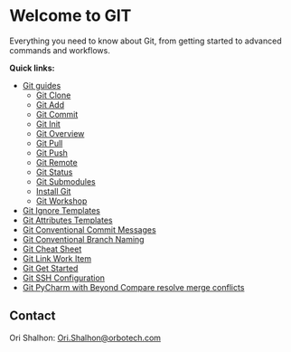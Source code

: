 # Welcome to GIT

Everything you need to know about Git, from getting started to advanced commands and workflows.

**Quick links:**
- [Git guides](https://dev.azure.com/ORB-PCB/SM%20DI/_git/welcome?path=/git-guides)
    - [Git Clone](https://dev.azure.com/ORB-PCB/SM%20DI/_git/welcome?path=/git-guides/git-clone.md&_a=preview)
    - [Git Add](https://dev.azure.com/ORB-PCB/SM%20DI/_git/welcome?path=/git-guides/git-add.md&_a=preview)
    - [Git Commit](https://dev.azure.com/ORB-PCB/SM%20DI/_git/welcome?path=/git-guides/git-commit.md&_a=preview)
    - [Git Init](https://dev.azure.com/ORB-PCB/SM%20DI/_git/welcome?path=/git-guides/git-init.md&_a=preview)
    - [Git Overview](https://dev.azure.com/ORB-PCB/SM%20DI/_git/welcome?path=/git-guides/README.md&version=GBmaster&_a=preview)
    - [Git Pull](https://dev.azure.com/ORB-PCB/SM%20DI/_git/welcome?path=/git-guides/git-pull.md&_a=preview)
    - [Git Push](https://dev.azure.com/ORB-PCB/SM%20DI/_git/welcome?path=/git-guides/git-push.md&_a=preview)
    - [Git Remote](https://dev.azure.com/ORB-PCB/SM%20DI/_git/welcome?path=/git-guides/git-remote.md&_a=preview)
    - [Git Status](https://dev.azure.com/ORB-PCB/SM%20DI/_git/welcome?path=/git-guides/git-status.md&_a=preview)
    - [Git Submodules](https://dev.azure.com/ORB-PCB/SM%20DI/_git/welcome?path=/git-guides/git-submodules.md&_a=preview)
    - [Install Git](https://dev.azure.com/ORB-PCB/SM%20DI/_git/welcome?path=/git-guides/install-git.md&_a=preview)
    - [Git Workshop](https://dev.azure.com/ORB-PCB/SM%20DI/_git/welcome?path=/git-workshop)
- [Git Ignore Templates](https://dev.azure.com/ORB-PCB/SM%20DI/_git/welcome?path=/gitignore)
- [Git Attributes Templates](https://dev.azure.com/ORB-PCB/SM%20DI/_git/welcome?path=/gitattributes)
- [Git Conventional Commit Messages](https://dev.azure.com/ORB-PCB/SM%20DI/_git/welcome?path=/conventional-commit-messages.md&_a=preview)
- [Git Conventional Branch Naming](https://dev.azure.com/ORB-PCB/SM%20DI/_git/welcome?path=/conventional-branch-naming.md&_a=preview)
- [Git Cheat Sheet](https://dev.azure.com/ORB-PCB/SM%20DI/_git/welcome?path=/git-cheat-sheet.pdf)
- [Git Link Work Item](https://dev.azure.com/ORB-PCB/SM%20DI/_git/welcome?path=/git-link-work-item.md&_a=preview)
- [Git Get Started](https://dev.azure.com/ORB-PCB/SM%20DI/_git/welcome?path=/install-git.md&_a=preview)
- [Git SSH Configuration](https://dev.azure.com/ORB-PCB/SM%20DI/_git/welcome?path=/ssh-git.pptx)
- [Git PyCharm with Beyond Compare resolve merge conflicts](https://dev.azure.com/ORB-PCB/SM%20DI/_git/welcome?path=/pycharm-external-diff-tools.md&version=GBmaster&_a=preview)


<!-- CONTACT -->
## Contact

Ori Shalhon: Ori.Shalhon@orbotech.com

